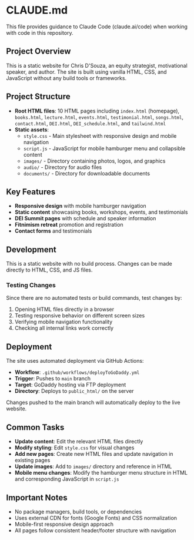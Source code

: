# CLAUDE.md

This file provides guidance to Claude Code (claude.ai/code) when working with code in this repository.

## Project Overview

This is a static website for Chris D'Souza, an equity strategist, motivational speaker, and author. The site is built using vanilla HTML, CSS, and JavaScript without any build tools or frameworks.

## Project Structure

- **Root HTML files**: 10 HTML pages including `index.html` (homepage), `books.html`, `lecture.html`, `events.html`, `testimonial.html`, `songs.html`, `contact.html`, `DEI.html`, `DEI_schedule.html`, and `tailwind.html`
- **Static assets**:
  - `style.css` - Main stylesheet with responsive design and mobile navigation
  - `script.js` - JavaScript for mobile hamburger menu and collapsible content
  - `images/` - Directory containing photos, logos, and graphics
  - `audio/` - Directory for audio files
  - `documents/` - Directory for downloadable documents

## Key Features

- **Responsive design** with mobile hamburger navigation
- **Static content** showcasing books, workshops, events, and testimonials
- **DEI Summit pages** with schedule and speaker information
- **Fitnimism retreat** promotion and registration
- **Contact forms** and testimonials

## Development

This is a static website with no build process. Changes can be made directly to HTML, CSS, and JS files.

### Testing Changes
Since there are no automated tests or build commands, test changes by:
1. Opening HTML files directly in a browser
2. Testing responsive behavior on different screen sizes
3. Verifying mobile navigation functionality
4. Checking all internal links work correctly

## Deployment

The site uses automated deployment via GitHub Actions:
- **Workflow**: `.github/workflows/deployToGoDaddy.yml`
- **Trigger**: Pushes to `main` branch
- **Target**: GoDaddy hosting via FTP deployment
- **Directory**: Deploys to `public_html/` on the server

Changes pushed to the main branch will automatically deploy to the live website.

## Common Tasks

- **Update content**: Edit the relevant HTML files directly
- **Modify styling**: Edit `style.css` for visual changes
- **Add new pages**: Create new HTML files and update navigation in existing pages
- **Update images**: Add to `images/` directory and reference in HTML
- **Mobile menu changes**: Modify the hamburger menu structure in HTML and corresponding JavaScript in `script.js`

## Important Notes

- No package managers, build tools, or dependencies
- Uses external CDN for fonts (Google Fonts) and CSS normalization
- Mobile-first responsive design approach
- All pages follow consistent header/footer structure with navigation